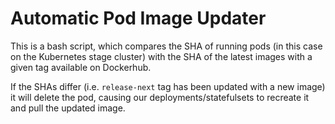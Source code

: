 # Automatic Pod Image Updater

This is a bash script, which compares the SHA of running pods (in this case on the Kubernetes stage cluster) with the SHA of the latest images with a given tag available on Dockerhub.

If the SHAs differ (i.e. `release-next` tag has been updated with a new image) it will delete the pod, causing our deployments/statefulsets to recreate it and pull the updated image.
